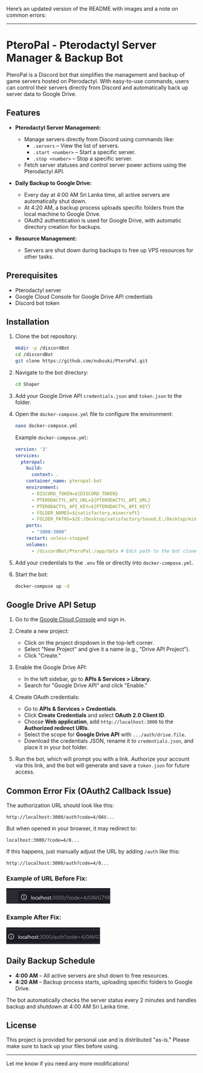 Here’s an updated version of the README with images and a note on common errors:

---

# PteroPal - Pterodactyl Server Manager & Backup Bot

PteroPal is a Discord bot that simplifies the management and backup of game servers hosted on Pterodactyl. With easy-to-use commands, users can control their servers directly from Discord and automatically back up server data to Google Drive.

## Features

- **Pterodactyl Server Management:**
  - Manage servers directly from Discord using commands like:
    - `.servers` – View the list of servers.
    - `.start <number>` – Start a specific server.
    - `.stop <number>` – Stop a specific server.
  - Fetch server statuses and control server power actions using the Pterodactyl API.

- **Daily Backup to Google Drive:**
  - Every day at 4:00 AM Sri Lanka time, all active servers are automatically shut down.
  - At 4:20 AM, a backup process uploads specific folders from the local machine to Google Drive.
  - OAuth2 authentication is used for Google Drive, with automatic directory creation for backups.

- **Resource Management:**
  - Servers are shut down during backups to free up VPS resources for other tasks.

## Prerequisites

- Pterodactyl server
- Google Cloud Console for Google Drive API credentials
- Discord bot token

## Installation

1. Clone the bot repository:

    ```bash
    mkdir -p /discordBot
    cd /discordBot
    git clone https://github.com/nubsuki/PteroPal.git
    ```

2. Navigate to the bot directory:

    ```bash
    cd Shaper
    ```

3. Add your Google Drive API `credentials.json` and `token.json` to the folder.

4. Open the `docker-compose.yml` file to configure the environment:

    ```bash
    nano docker-compose.yml
    ```

    Example `docker-compose.yml`:

    ```yaml
    version: '3'
    services:
      pteropal:
        build:
          context: .
        container_name: pteropal-bot
        environment:
          - DISCORD_TOKEN=${DISCORD_TOKEN}
          - PTERODACTYL_API_URL=${PTERODACTYL_API_URL}
          - PTERODACTYL_API_KEY=${PTERODACTYL_API_KEY}
          - FOLDER_NAMES=${satisfactory,minecraft}
          - FOLDER_PATHS=${E:/Desktop/satisfactory/Saved,E:/Desktop/minecraft/world}
        ports:
          - "3000:3000"
        restart: unless-stopped
        volumes:
          - /discordBot/PteroPal:/app/data # Edit path to the bot clone location
    ```

5. Add your credentials to the `.env` file or directly into `docker-compose.yml`.

6. Start the bot:

    ```bash
    docker-compose up -d
    ```

## Google Drive API Setup

1. Go to the [Google Cloud Console](https://console.cloud.google.com/) and sign in.

2. Create a new project:
   - Click on the project dropdown in the top-left corner.
   - Select "New Project" and give it a name (e.g., "Drive API Project").
   - Click "Create."

3. Enable the Google Drive API:
   - In the left sidebar, go to **APIs & Services > Library**.
   - Search for "Google Drive API" and click "Enable."

4. Create OAuth credentials:
   - Go to **APIs & Services > Credentials**.
   - Click **Create Credentials** and select **OAuth 2.0 Client ID**.
   - Choose **Web application**, add `http://localhost:3000` to the **Authorized redirect URIs**.
   - Select the scope for **Google Drive API** with `.../auth/drive.file`.
   - Download the credentials JSON, rename it to `credentials.json`, and place it in your bot folder.

5. Run the bot, which will prompt you with a link. Authorize your account via this link, and the bot will generate and save a `token.json` for future access.

## Common Error Fix (OAuth2 Callback Issue)

The authorization URL should look like this:

```
http://localhost:3000/auth?code=4/0AV...
```

But when opened in your browser, it may redirect to:

```
localhost:3000/?code=4/0...
```

If this happens, just manually adjust the URL by adding `/auth` like this:

```
http://localhost:3000/auth?code=4/0...
```

### Example of URL Before Fix:

![Incorrect URL Example](Assets/url.png)

### Example After Fix:

![Correct URL Example](Assets/url_fix.png)

## Daily Backup Schedule

- **4:00 AM** – All active servers are shut down to free resources.
- **4:20 AM** – Backup process starts, uploading specific folders to Google Drive.

The bot automatically checks the server status every 2 minutes and handles backup and shutdown at 4:00 AM Sri Lanka time.

## License

This project is provided for personal use and is distributed "as-is." Please make sure to back up your files before using.

---

Let me know if you need any more modifications!